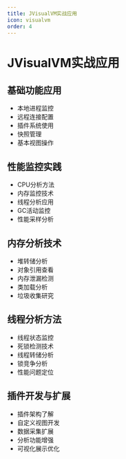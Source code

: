 ```yaml
---
title: JVisualVM实战应用
icon: visualvm
order: 4
---
```


# JVisualVM实战应用

## 基础功能应用
- 本地进程监控
- 远程连接配置
- 插件系统使用
- 快照管理
- 基本视图操作

## 性能监控实践
- CPU分析方法
- 内存监控技术
- 线程分析应用
- GC活动监控
- 性能采样分析

## 内存分析技术
- 堆转储分析
- 对象引用查看
- 内存泄漏检测
- 类加载分析
- 垃圾收集研究

## 线程分析方法
- 线程状态监控
- 死锁检测技术
- 线程转储分析
- 锁竞争分析
- 性能问题定位

## 插件开发与扩展
- 插件架构了解
- 自定义视图开发
- 数据采集扩展
- 分析功能增强
- 可视化展示优化
